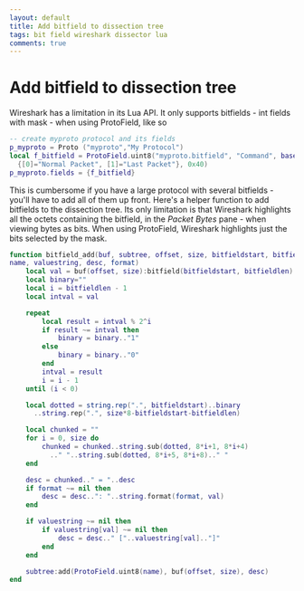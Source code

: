 ```yaml
---
layout: default
title: Add bitfield to dissection tree
tags: bit field wireshark dissector lua
comments: true
---
```

# Add bitfield to dissection tree

Wireshark has a limitation in its Lua API. It only supports bitfields - int fields with mask - when using ProtoField, like so

```lua
-- create myproto protocol and its fields
p_myproto = Proto ("myproto","My Protocol")
local f_bitfield = ProtoField.uint8("myproto.bitfield", "Command", base.HEX,
  {[0]="Normal Packet", [1]="Last Packet"}, 0x40)
p_myproto.fields = {f_bitfield}
```

This is cumbersome if you have a large protocol with several bitfields - you'll have to add all of them up front. Here's a helper function to add bitfields to the dissection tree. Its only limitation is that Wireshark highlights all the octets containing the bitfield, in the _Packet Bytes_ pane - when viewing bytes as bits. When using ProtoField, Wireshark highlights just the bits selected by the mask.

```lua
function bitfield_add(buf, subtree, offset, size, bitfieldstart, bitfieldlen,
name, valuestring, desc, format)
    local val = buf(offset, size):bitfield(bitfieldstart, bitfieldlen)
    local binary=""
    local i = bitfieldlen - 1
    local intval = val

    repeat
        local result = intval % 2^i
        if result ~= intval then
            binary = binary.."1"
        else
            binary = binary.."0"
        end
        intval = result
        i = i - 1
    until (i < 0)

    local dotted = string.rep(".", bitfieldstart)..binary
      ..string.rep(".", size*8-bitfieldstart-bitfieldlen)

    local chunked = ""
    for i = 0, size do
        chunked = chunked..string.sub(dotted, 8*i+1, 8*i+4)
          .." "..string.sub(dotted, 8*i+5, 8*i+8).." "
    end

    desc = chunked.." = "..desc
    if format ~= nil then
        desc = desc..": "..string.format(format, val)
    end

    if valuestring ~= nil then
        if valuestring[val] ~= nil then
            desc = desc.." ["..valuestring[val].."]"
        end
    end

    subtree:add(ProtoField.uint8(name), buf(offset, size), desc)
end
```
